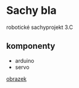 ﻿# Sachy bla
robotické sachyprojekt 3.C


## komponenty

* arduino
* servo
 
[obrazek](http://nd01.jxs.cz/998/417/1d93c3c898_2700577_o2.jpg)